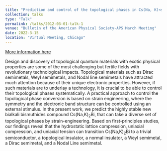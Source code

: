 ```yaml
---
title: "Prediction and control of the topological phases in Cs(Na, K)<sub>2</sub>Bi compound using strain-engineering"
collection: talks
type: "Talk"
permalink: /talks/2012-03-01-talk-1
venue: "Bulletin of the American Physical Society-APS March Meeting"
date: 2022-3-15
location: "Virtual Meeting, Chicago"
---
```


[More information here](https://meetings.aps.org/Meeting/MAR22/Session/F68.13)

Design and discovery of topological quantum materials with exotic physical properties are some of the most challenging but fertile fields with revolutionary technological impacts. Topological materials such as Dirac semimetals, Weyl semimetals, and Nodal line semimetals have attracted much attention because of their unique electronic properties. However, if such materials are to underlay a technology, it is crucial to be able to control their topological phases systematically. A practical approach to control the topological phase conversion is based on strain engineering, where the symmetry and the electronic band structure can be controlled using an external stimulus. In the present work, we predict the highly stable new bialkali bismuthides compound Cs(Na,K)<sub>2</sub>Bi, that can take a diverse set of topological phases by strain-engineering. Based on first-principles studies, our findings reveal that the hydrostatic lattice compression, uniaxial compression, and uniaxial tension can transition Cs(Na,K)<sub>2</sub>Bi to a trivial semiconductor, a topological insulator, a normal insulator, a Weyl semimetal, a Dirac semimetal, and a Nodal Line semimetal.
